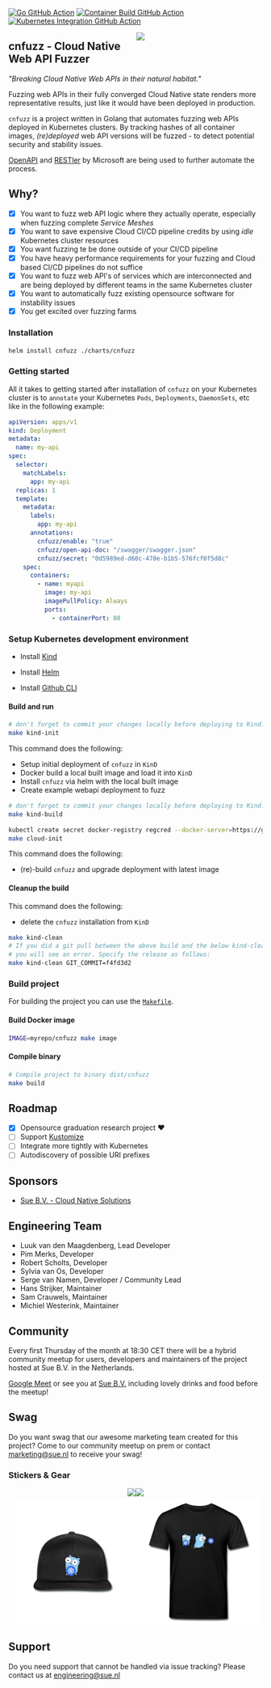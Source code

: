 [![Go GitHub Action](https://github.com/suecodelabs/cnfuzz/actions/workflows/go.yml/badge.svg)](https://github.com/suecodelabs/cnfuzz/actions/workflows/go.yml) [![Container Build GitHub Action](https://github.com/suecodelabs/cnfuzz/actions/workflows/docker-publish.yml/badge.svg)](https://github.com/suecodelabs/cnfuzz/actions/workflows/docker-publish.yml) [![Kubernetes Integration GitHub Action](https://github.com/suecodelabs/cnfuzz/actions/workflows/kind.yml/badge.svg)](https://github.com/suecodelabs/cnfuzz/actions/workflows/kind.yml)


<img align="right" width="250px" src="images/gopher-throw.png">

## cnfuzz - Cloud Native Web API Fuzzer

_"Breaking Cloud Native Web APIs in their natural habitat."_

Fuzzing web APIs in their fully converged Cloud Native state renders more representative results, just like it would have been deployed in production.

`cnfuzz` is a project written in Golang that automates fuzzing web APIs deployed in Kubernetes clusters. By tracking hashes of all container images, _(re)deployed_ web API versions will be fuzzed - to detect potential security and stability issues.

[OpenAPI](https://www.openapis.org/) and [RESTler](https://github.com/microsoft/restler-fuzzer) by Microsoft are being used to further automate the process.

## Why?

- [x] You want to fuzz web API logic where they actually operate, especially when fuzzing complete *Service Meshes*
- [x] You want to save expensive Cloud CI/CD pipeline credits by using *idle* Kubernetes cluster resources
- [x] You want fuzzing te be done outside of your CI/CD pipeline
- [x] You have heavy performance requirements for your fuzzing and Cloud based CI/CD pipelines do not suffice
- [x] You want to fuzz web API's of services which are interconnected and are being deployed by different teams in the same Kubernetes cluster
- [x] You want to automatically fuzz existing opensource software for instability issues
- [x] You get excited over fuzzing farms

### Installation

`helm install cnfuzz ./charts/cnfuzz`

### Getting started

All it takes to getting started after installation of `cnfuzz` on your Kubernetes cluster is to `annotate` your Kubernetes `Pods`, `Deployments`, `DaemonSets`, etc like in the following example:

```yaml
apiVersion: apps/v1
kind: Deployment
metadata:
  name: my-api
spec:
  selector:
    matchLabels:
      app: my-api
  replicas: 1
  template:
    metadata:
      labels:
        app: my-api
      annotations:
        cnfuzz/enable: "true"
        cnfuzz/open-api-doc: "/swagger/swagger.json"
        cnfuzz/secret: "0d5989ed-d60c-470e-b1b5-576fcf0f5d8c"
    spec:
      containers:
        - name: myapi
          image: my-api
          imagePullPolicy: Always
          ports:
            - containerPort: 80
```


### Setup Kubernetes development environment

- Install [Kind](https://kind.sigs.k8s.io/)

- Install [Helm](https://helm.sh/docs/intro/install/)

- Install [Github CLI](https://github.com/cli/cli)

#### Build and run

```sh
# don't forget to commit your changes locally before deploying to Kind.
make kind-init
```

This command does the following:
- Setup initial deployment of `cnfuzz` in `KinD`
- Docker build a local built image and load it into `KinD`
- Install `cnfuzz` via helm with the local built image
- Create example webapi deployment to fuzz

```sh
# don't forget to commit your changes locally before deploying to Kind.
make kind-build
```

```sh
kubectl create secret docker-registry regcred --docker-server=https://ghcr.io --docker-username=<github_username> --docker-password=<your_github_personal_access_token>
make cloud-init
```


This command does the following:
- (re)-build `cnfuzz` and upgrade deployment with latest image

#### Cleanup the build

This command does the following:
- delete the `cnfuzz` installation from `KinD`

```sh
make kind-clean
# If you did a git pull between the above build and the below kind-clean
# you will see an error. Specify the release as follows:
make kind-clean GIT_COMMIT=f4fd3d2
```

### Build project

For building the project you can use the [`Makefile`](./Makefile).

#### Build Docker image

```sh
IMAGE=myrepo/cnfuzz make image
```
#### Compile binary

```sh
# Compile project to binary dist/cnfuzz
make build
```

## Roadmap

- [x] Opensource graduation research project ❤️
- [ ] Support [Kustomize](https://kubernetes.io/docs/tasks/manage-kubernetes-objects/kustomization/)
- [ ] Integrate more tightly with Kubernetes
- [ ] Autodiscovery of possible URI prefixes

## Sponsors

- [Sue B.V. - Cloud Native Solutions](https://sue.nl/?utm_source=github&utm_medium=github&utm_campaign=github_default)

## Engineering Team

- Luuk van den Maagdenberg, Lead Developer
- Pim Merks, Developer
- Robert Scholts, Developer
- Sylvia van Os, Developer
- Serge van Namen, Developer / Community Lead
- Hans Strijker, Maintainer
- Sam Crauwels, Maintainer
- Michiel Westerink, Maintainer

## Community

Every first Thursday of the month at 18:30 CET there will be a hybrid community meetup for users, developers and maintainers of the project hosted at Sue B.V. in the Netherlands.

[Google Meet](https://meet.google.com/zom-asij-qkq) or see you at [Sue B.V.](https://g.page/SueBV?share) including lovely drinks and food before the meetup!

## Swag

Do you want swag that our awesome marketing team created for this project?
Come to our community meetup on prem or contact marketing@sue.nl to receive your swag!

### Stickers & Gear

<div align="center">
<img src="images/gopher-throw.png" width="250px" /><img src="images/gopher-hold.png" width="250px" />
</div>

<div align="center">
<img src="images/cnfuzz-cap.png" width="250px" /><img src="images/cnfuzz-shirt.png" width="250px" />
</div>

## Support

Do you need support that cannot be handled via issue tracking? Please contact us at <engineering@sue.nl>

